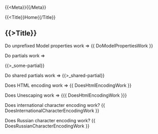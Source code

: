 ﻿{{<Meta}}<meta property="some-property" content="some value">{{/Meta}}

{{<Title}}Home{{/Title}}

<h2>{{>Title}}</h2>

<p>Do unprefixed Model properties work => <span class="success">{{ DoModelPropertiesWork }}</span></p>

<p>Do partials work => </p> {{>_some-partial}} 

<p>Do shared partials work => {{>_shared-partial}} </p>

<p>Does HTML encoding work => <span class="success">{{ DoesHtmlEncodingWork }}</span> </p>

<p>Does Unescaping work => <span class="success">{{{ DoesHtmlEncodingWork }}}</span> </p>

<p>Does international character encoding work? <span class="success">{{ DoesInternationalCharacterEncodingWork }}</span></p>

<p>Does Russian character encoding work? <span class="success">{{ DoesRussianCharacterEncodingWork }}</span></p>

